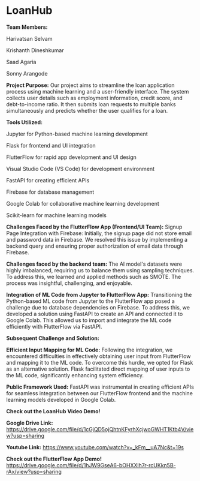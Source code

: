 # LoanHub

**Team Members:**

Harivatsan Selvam

Krishanth Dineshkumar

Saad Agaria

Sonny Arangode

**Project Purpose:** Our project aims to streamline the loan application process using machine learning and a user-friendly interface. The system collects user details such as employment information, credit score, and debt-to-income ratio. It then submits loan requests to multiple banks simultaneously and predicts whether the user qualifies for a loan.

**Tools Utilized:**

Jupyter for Python-based machine learning development

Flask for frontend and UI integration

FlutterFlow for rapid app development and UI design

Visual Studio Code (VS Code) for development environment

FastAPI for creating efficient APIs

Firebase for database management

Google Colab for collaborative machine learning development

Scikit-learn for machine learning models


**Challenges Faced by the FlutterFlow App (Frontend/UI Team):** Signup Page Integration with Firebase: Initially, the signup page did not store email and password data in Firebase. We resolved this issue by implementing a backend query and ensuring proper authorization of email data through Firebase.

**Challenges faced by the backend team:** The AI model's datasets were highly imbalanced, requiring us to balance them using sampling techniques. To address this, we learned and applied methods such as SMOTE. The process was insightful, challenging, and enjoyable.

**Integration of ML Code from Jupyter to FlutterFlow App:** Transitioning the Python-based ML code from Jupyter to the FlutterFlow app posed a challenge due to database dependencies on Firebase. To address this, we developed a solution using FastAPI to create an API and connected it to Google Colab. This allowed us to import and integrate the ML code efficiently with FlutterFlow via FastAPI.

**Subsequent Challenge and Solution:**

**Efficient Input Mapping for ML Code:** Following the integration, we encountered difficulties in effectively obtaining user input from FlutterFlow and mapping it to the ML code. To overcome this hurdle, we opted for Flask as an alternative solution. Flask facilitated direct mapping of user inputs to the ML code, significantly enhancing system efficiency.

**Public Framework Used:** FastAPI was instrumental in creating efficient APIs for seamless integration between our FlutterFlow frontend and the machine learning models developed in Google Colab.

**Check out the LoanHub Video Demo!** 


**Google Drive Link:** https://drive.google.com/file/d/1cGjQD5ojQhtnKFyrhXcjwoGWHT1Ktb4V/view?usp=sharing


**Youtube Link:** https://www.youtube.com/watch?v=_kFm__uA7Nc&t=19s


**Check out the FlutterFlow App Demo!** https://drive.google.com/file/d/1hJW9GseA6-bOHXXlh7r-rcUKkn5B-rAx/view?usp=sharing


